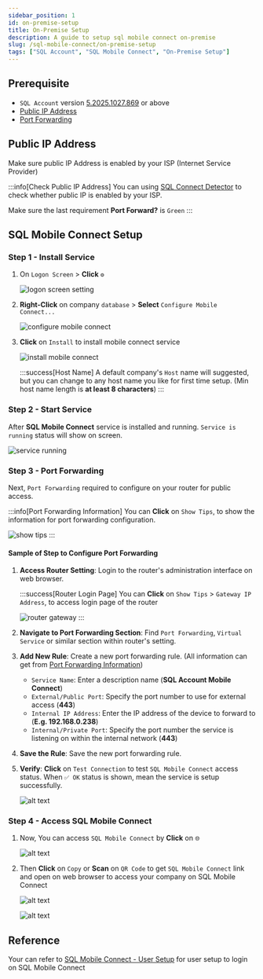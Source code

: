 ```yaml
---
sidebar_position: 1
id: on-premise-setup
title: On-Premise Setup
description: A guide to setup sql mobile connect on-premise
slug: /sql-mobile-connect/on-premise-setup
tags: ["SQL Account", "SQL Mobile Connect", "On-Premise Setup"]
---
```


## Prerequisite
- `SQL Account` version [5.2025.1027.869](/changelog/5.2025.1027.869) or above
- [Public IP Address](#public-ip-address)
- [Port Forwarding](#step-3---port-forwarding)

## Public IP Address
Make sure public IP Address is enabled by your ISP (Internet Service Provider)

:::info[Check Public IP Address]
You can using [SQL Connect Detector](https://connect.sql.com.my/document/private-cloud/requirements/sql-connect-detector#download) to check whether public IP is enabled by your ISP.

Make sure the last requirement **Port Forward?** is `Green`
:::


## SQL Mobile Connect Setup

### Step 1 - Install Service
1. On `Logon Screen` > **Click** `⚙️`

    ![logon screen setting](../../../static/img/sql-mobile-connect/on-premise-setup/1.png)

2. **Right-Click** on company `database` > **Select** `Configure Mobile Connect...`

    ![configure mobile connect](../../../static/img/sql-mobile-connect/on-premise-setup/2.png)


2. **Click** on `Install` to install mobile connect service

    ![install mobile connect](../../../static/img/sql-mobile-connect/on-premise-setup/3.png)

    :::success[Host Name]
    A default company's `Host` name will suggested, but you can change to any host name you like for first time setup. (Min host name length is **at least 8 characters**)
    :::

### Step 2 - Start Service

After **SQL Mobile Connect** service is installed and running. `Service is running` status will show on screen.

![service running](../../../static/img/sql-mobile-connect/on-premise-setup/4.png)

### Step 3 - Port Forwarding

Next, `Port Forwarding` required to configure on your router for public access.

:::info[Port Forwarding Information]
You can **Click** on `Show Tips`, to show the information for port forwarding configuration.

![show tips](../../../static/img/sql-mobile-connect/on-premise-setup/5.png)
:::

#### Sample of Step to Configure Port Forwarding

1. **Access Router Setting**: Login to the router's administration interface on web browser.

    :::success[Router Login Page]
    You can **Click** on `Show Tips` > `Gateway IP Address`, to access login page of the router

    ![router gateway](../../../static/img/sql-mobile-connect/on-premise-setup/6.png)
    :::

2. **Navigate to Port Forwarding Section**: Find `Port Forwarding`, `Virtual Service` or similar section within router's setting.

3. **Add New Rule**: Create a new port forwarding rule. (All information can get from [Port Forwarding Information](#step-3---port-forwarding))
    - `Service Name`: Enter a description name (**SQL Account Mobile Connect**)
    - `External/Public Port`: Specify the port number to use for external access (**443**)
    - `Internal IP Address`: Enter the IP address of the device to forward to (**E.g. 192.168.0.238**)
    - `Internal/Private Port`: Specify the port number the service is listening on within the internal network (**443**)

4. **Save the Rule**: Save the new port forwarding rule. 

5. **Verify**: **Click** on `Test Connection` to test `SQL Mobile Connect` access status. When `✅ OK` status is shown, mean the service is setup successfully.

    ![alt text](../../../static/img/sql-mobile-connect/on-premise-setup/7.png)

### Step 4 - Access SQL Mobile Connect
1. Now, You can access `SQL Mobile Connect` by **Click** on `🌐`

    ![alt text](../../../static/img/sql-mobile-connect/on-premise-setup/8.png)

2. Then **Click** on `Copy` or **Scan** on `QR Code` to get `SQL Mobile Connect` link and open on web browser to access your company on SQL Mobile Connect

    ![alt text](../../../static/img/sql-mobile-connect/on-premise-setup/9.png)

    ![alt text](../../../static/img/sql-mobile-connect/on-premise-setup/10.png)


## Reference

Your can refer to [SQL Mobile Connect - User Setup](./user-setup) for user setup to login on SQL Mobile Connect
